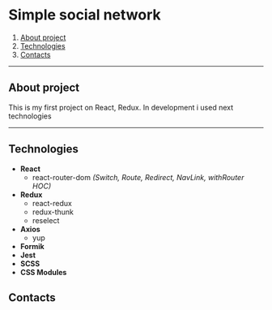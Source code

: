 # Simple social network

1. [About project](#about)
1. [Technologies](#technologies)
1. [Contacts](#contacts)

------------

## <a name="about">About project</a>

This is my first project on React, Redux. In development i used next technologies

------------

## <a name="technologies">Technologies</a>

* **React**
    * react-router-dom *(Switch, Route, Redirect, NavLink, withRouter HOC)*
* **Redux**
    * react-redux
    * redux-thunk
    * reselect
* **Axios**
    * yup
* **Formik**
* **Jest**
* **SCSS**
* **CSS Modules**

## <a name="contacts">Contacts</a>